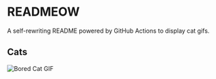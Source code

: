 # READMEOW

A self-rewriting README powered by GitHub Actions to display cat gifs.

## Cats

![Bored Cat GIF](https://media1.giphy.com/media/mlvseq9yvZhba/200.gif?cid=9acd02damwspnvrc6rjkz9x2uu7gmq53g9ctc06uuxch2967&ep=v1_gifs_search&rid=200.gif&ct=g)
